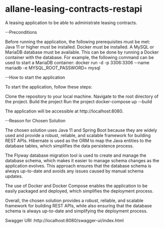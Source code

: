 # allane-leasing-contracts-restapi
A leasing application to be able to administrate leasing contracts.

--Preconditions

Before running the application, the following prerequisites must be met:
Java 11 or higher must be installed.
Docker must be installed.
A MySQL or MariaDB database must be available. This can be done by running a Docker container with the database. For example, the following command can be used to start a MariaDB container:
docker run -d -p 3306:3306 --name mariadb -e MYSQL_ROOT_PASSWORD=<password> mysql



--How to start the application

To start the application, follow these steps:

Clone the repository to your local machine.
Navigate to the root directory of the project.
Build the project
Run the project
docker-compose up --build 

The application will be accessible at http://localhost:8080.




--Reason for Chosen Solution

The chosen solution uses Java 11 and Spring Boot because they are widely used and provide a robust, reliable, and scalable framework for building REST APIs. Hibernate is used as the ORM to map the Java entities to the database tables, which simplifies the data persistence process.

The Flyway database migration tool is used to create and manage the database schema, which makes it easier to manage schema changes as the application evolves. This approach ensures that the database schema is always up-to-date and avoids any issues caused by manual schema updates.

The use of Docker and Docker Compose enables the application to be easily packaged and deployed, which simplifies the deployment process.

Overall, the chosen solution provides a robust, reliable, and scalable framework for building REST APIs, while also ensuring that the database schema is always up-to-date and simplifying the deployment process.




Swagger URI :http://localhost:8080/swagger-ui/index.html
